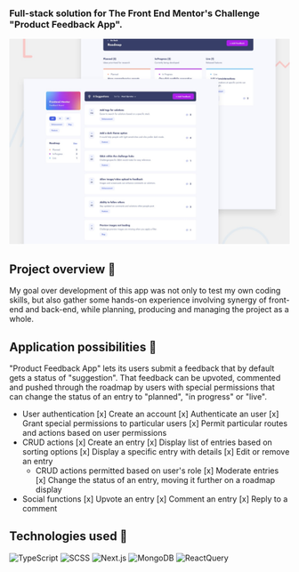 ### Full-stack solution for The Front End Mentor's Challenge "Product Feedback App".

![Design preview for the Product feedback app coding challenge](./preview.jpg)

## Project overview :space_invader:

My goal over development of this app was not only to test my own coding skills, but also gather some hands-on experience involving synergy of front-end and back-end, while planning, producing and managing the project as a whole.

## Application possibilities :person_fencing:

"Product Feedback App" lets its users submit a feedback that by default gets a status of "suggestion". That feedback can be upvoted, commented and pushed through the roadmap by users with special permissions that can change the status of an entry to "planned", "in progress" or "live".

- User authentication
  [x] Create an account
  [x] Authenticate an user
  [x] Grant special permissions to particular users
  [x] Permit particular routes and actions based on user permissions
- CRUD actions
  [x] Create an entry
  [x] Display list of entries based on sorting options
  [x] Display a specific entry with details
  [x] Edit or remove an entry
  - CRUD actions permitted based on user's role
    [x] Moderate entries
    [x] Change the status of an entry, moving it further on a roadmap display
- Social functions
  [x] Upvote an entry
  [x] Comment an entry
  [x] Reply to a comment

## Technologies used :robot:

![TypeScript](https://img.shields.io/badge/TypeScript-007ACC?style=for-the-badge&logo=typescript&logoColor=white)
![SCSS](https://img.shields.io/badge/Sass-CC6699?style=for-the-badge&logo=sass&logoColor=whit)
![Next.js](https://img.shields.io/badge/next%20js-000000?style=for-the-badge&logo=nextdotjs&logoColor=white)
![MongoDB](https://img.shields.io/badge/MongoDB-4EA94B?style=for-the-badge&logo=mongodb&logoColor=white)
![ReactQuery](https://img.shields.io/badge/React_Query-FF4154?style=for-the-badge&logo=ReactQuery&logoColor=white)
